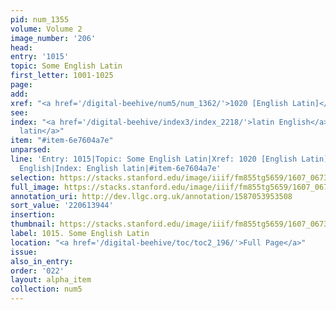 ```yaml
---
pid: num_1355
volume: Volume 2
image_number: '206'
head:
entry: '1015'
topic: Some English Latin
first_letter: 1001-1025
page:
add:
xref: "<a href='/digital-beehive/num5/num_1362/'>1020 [English Latin]</a>"
see:
index: "<a href='/digital-beehive/index3/index_2218/'>latin English</a>|<a href='/digital-beehive/index2/index_1258/'>English
  latin</a>"
item: "#item-6e7604a7e"
unparsed:
line: 'Entry: 1015|Topic: Some English Latin|Xref: 1020 [English Latin]|Index: latin
  English|Index: English latin|#item-6e7604a7e'
selection: https://stacks.stanford.edu/image/iiif/fm855tg5659/1607_0673/876,3944,2792,1098/full/0/default.jpg
full_image: https://stacks.stanford.edu/image/iiif/fm855tg5659/1607_0673/full/full/0/default.jpg
annotation_uri: http://dev.llgc.org.uk/annotation/1587053953508
sort_value: '220613944'
insertion:
thumbnail: https://stacks.stanford.edu/image/iiif/fm855tg5659/1607_0673/876,3944,600,180/250,/0/default.jpg
label: 1015. Some English Latin
location: "<a href='/digital-beehive/toc/toc2_196/'>Full Page</a>"
issue:
also_in_entry:
order: '022'
layout: alpha_item
collection: num5
---
```


